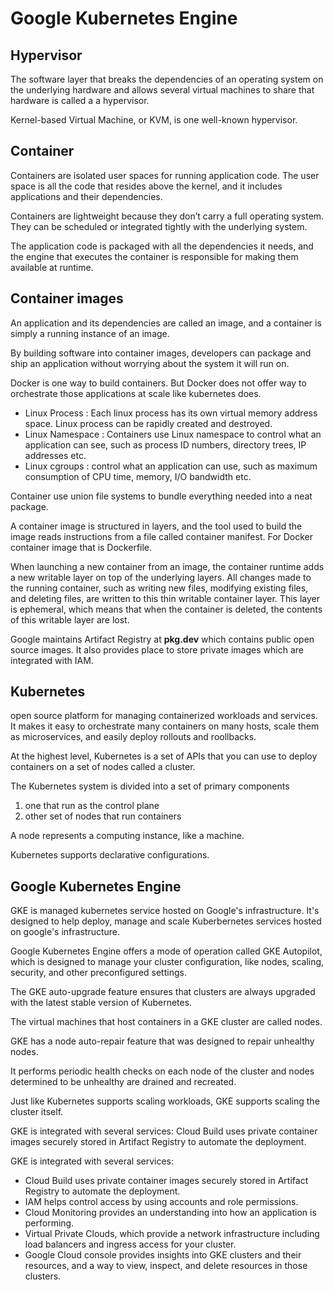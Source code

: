 # Google Kubernetes Engine
## Hypervisor
The software layer that breaks the dependencies of an operating system on the underlying hardware and allows several virtual machines to share that hardware is called a a hypervisor.

Kernel-based Virtual Machine, or KVM, is one well-known hypervisor.

## Container
Containers are isolated user spaces for running application code. The user space is all the code that resides above the kernel, and it includes applications and their dependencies.

Containers are lightweight because they don’t carry a full operating system.
They can be scheduled or integrated tightly with the underlying system.

The application code is packaged with all the dependencies it needs, and the engine that executes the container is responsible for making them available at runtime.

## Container images
An application and its dependencies are called an image, and a container is simply a running instance of an image.

By building software into container images, developers can package and ship an application without worrying about the system it will run on.

Docker is one way to build containers.
But Docker does not offer way to orchestrate those applications at scale like kubernetes does.

- Linux Process : Each linux process has its own virtual memory address space. Linux process can be rapidly created and destroyed.
- Linux Namespace : Containers use Linux namespace to control what an application can see, such as process ID numbers, directory trees, IP addresses etc.
- Linux cgroups : control what an application can use, such as maximum consumption of CPU time, memory, I/O bandwidth etc.

Container use union file systems to bundle everything needed into a neat package.

A container image is structured in layers, and the tool used to build the image reads instructions from a file called container manifest.
For Docker container image that is Dockerfile.

When launching a new container from an image, the container runtime adds a new writable layer on top of the underlying layers. All changes made to the running container, such as writing new files, modifying existing files, and deleting files, are written to this thin writable container layer. This layer is ephemeral, which means that when the container is deleted, the contents of this writable layer are lost.

Google maintains Artifact Registry at **pkg.dev** which contains public open source images.
It also provides place to store private images which are integrated with IAM.

## Kubernetes
open source platform for managing containerized workloads and services. It makes it easy to orchestrate many containers on many hosts, scale them as microservices, and easily deploy rollouts and roollbacks.

At the highest level, Kubernetes is a set of APIs that you can use to deploy containers on a set of nodes called a cluster.

The Kubernetes system is divided into a set of primary components
1. one that run as the control plane
2. other set of nodes that run containers

A node represents a computing instance, like a machine.

Kubernetes supports declarative configurations.

## Google Kubernetes Engine
GKE is managed kubernetes service hosted on Google's infrastructure. It's designed to help deploy, manage and scale Kuberbernetes services hosted on google's infrastructure.

Google Kubernetes Engine offers a mode of operation called GKE Autopilot, which is designed to manage your cluster configuration, like nodes, scaling, security, and other preconfigured settings.

The GKE auto-upgrade feature ensures that clusters are always upgraded with the latest stable version of Kubernetes.

The virtual machines that host containers in a GKE cluster are called nodes.

GKE has a node auto-repair feature that was designed to repair unhealthy nodes.

It performs periodic health checks on each node of the cluster and nodes determined to be unhealthy are drained and recreated.

Just like Kubernetes supports scaling workloads, GKE supports scaling the cluster itself.

GKE is integrated with several services: Cloud Build uses private container images securely stored in Artifact Registry to automate the deployment.

GKE is integrated with several services: 
- Cloud Build uses private container images securely stored in Artifact Registry to automate the deployment.
- IAM helps control access by using accounts and role permissions.
- Cloud Monitoring provides an understanding into how an application is performing.
- Virtual Private Clouds, which provide a network infrastructure including load balancers and ingress access for your cluster.
- Google Cloud console provides insights into GKE clusters and their resources, and a way to view, inspect, and delete resources in those clusters.


